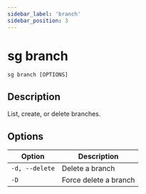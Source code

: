 ```yaml
---
sidebar_label: 'branch'
sidebar_position: 3
---
```


# sg branch

`sg branch [OPTIONS]`

## Description

List, create, or delete branches.

## Options

| Option | Description |
| - | - |
| `-d, --delete` | Delete a branch |
| `-D` | Force delete a branch |